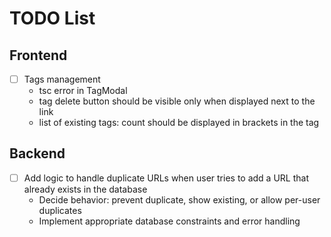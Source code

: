 # TODO List

## Frontend

- [ ] Tags management
  - tsc error in TagModal
  - tag delete button should be visible only when displayed next to the link
  - list of existing tags: count should be displayed in brackets in the tag

## Backend

- [ ] Add logic to handle duplicate URLs when user tries to add a URL that already exists in the database
  - Decide behavior: prevent duplicate, show existing, or allow per-user duplicates
  - Implement appropriate database constraints and error handling
